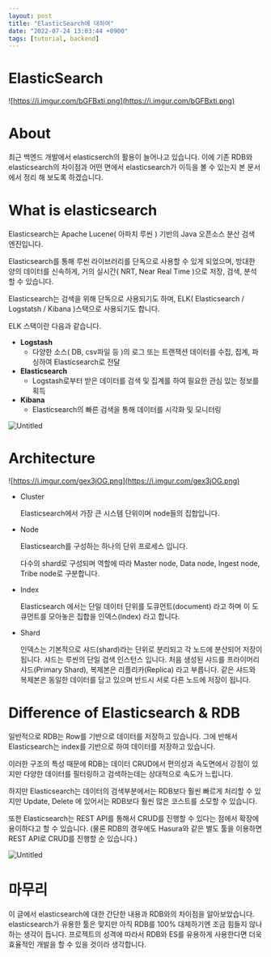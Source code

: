 ```yaml
---
layout: post
title: "ElasticSearch에 대하여"
date: "2022-07-24 13:03:44 +0900"
tags: [tutorial, backend]
---
```

# ElasticSearch

![https://i.imgur.com/bGFBxti.png](https://i.imgur.com/bGFBxti.png)

# About

최근 백엔드 개발에서 elasticserch의 활용이 늘어나고 있습니다. 이에 기존 RDB와 elasticsearch의 차이점과 어떤 면에서 elasticsearch가 이득을 볼 수 있는지 본 문서에서 정리 해 보도록 하겠습니다.

# What is elasticsearch

Elasticsearch는 Apache Lucene( 아파치 루씬 ) 기반의 Java 오픈소스 분산 검색 엔진입니다.

Elasticsearch를 통해 루씬 라이브러리를 단독으로 사용할 수 있게 되었으며, 방대한 양의 데이터를 신속하게, 거의 실시간( NRT, Near Real Time )으로 저장, 검색, 분석할 수 있습니다.

Elasticsearch는 검색을 위해 단독으로 사용되기도 하며, ELK( Elasticsearch / Logstatsh / Kibana )스택으로 사용되기도 합니다.

ELK 스택이란 다음과 같습니다.

- **Logstash**
    - 다양한 소스( DB, csv파일 등 )의 로그 또는 트랜잭션 데이터를 수집, 집계, 파싱하여 Elasticsearch로 전달
- **Elasticsearch**
    - Logstash로부터 받은 데이터를 검색 및 집계를 하여 필요한 관심 있는 정보를 획득
- **Kibana**
    - Elasticsearch의 빠른 검색을 통해 데이터를 시각화 및 모니터링

![Untitled](https://i.imgur.com/Kon4H49.png)

# Architecture

![https://i.imgur.com/gex3jOG.png](https://i.imgur.com/gex3jOG.png)

- Cluster
    
    Elasticsearch에서 가장 큰 시스템 단위이며 node들의 집합입니다.
    
- Node
    
    Elasticsearch를 구성하는 하나의 단위 프로세스 입니다.
    
    다수의 shard로 구성되며 역할에 따라 Master node, Data node, Ingest node, Tribe node로 구분합니다.
    
- Index
    
    Elasticsearch 에서는 단일 데이터 단위를 도큐먼트(document) 라고 하며 이 도큐먼트를 모아놓은 집합을 인덱스(Index) 라고 합니다. 
    
- Shard
    
    인덱스는 기본적으로 샤드(shard)라는 단위로 분리되고 각 노드에 분산되어 저장이 됩니다. 샤드는 루씬의 단일 검색 인스턴스 입니다. 처음 생성된 샤드를 프라이머리 샤드(Primary Shard), 복제본은 리플리카(Replica) 라고 부릅니다. 같은 샤드와 복제본은 동일한 데이터를 담고 있으며 반드시 서로 다른 노드에 저장이 됩니다.
    

# Difference of Elasticsearch & RDB

일반적으로 RDB는 Row를 기반으로 데이터를 저장하고 있습니다. 그에 반해서 Elasticsearch는 index를 기반으로 하여 데이터를 저장하고 있습니다.

이러한 구조의 특성 때문에 RDB는 데이터 CRUD에서 편의성과 속도면에서 강점이 있지만 다양한 데이터를 필터링하고 검색하는데는 상대적으로 속도가 느립니다.

하지만 Elasticsearch는 데이터의 검색부분에서는 RDB보다 훨씬 빠르게 처리할 수 있지만 Update, Delete 에 있어서는 RDB보다 훨씬 많은 코스트를 소모할 수 있습니다.

또한 Elasticsearch는 REST API를 통해서 CRUD를 진행할 수 있다는 점에서 확장에 용이하다고 할 수 있습니다. (물론 RDB의 경우에도 Hasura와 같은 별도 툴을 이용하면 REST API로 CRUD를 진행할 순 있습니다.)

![Untitled](https://i.imgur.com/5GDpFiX.png)

# 마무리

이 글에서 elasticsearch에 대한 간단한 내용과 RDB와의 차이점을 알아보았습니다. elasticsearch가 유용한 툴은 맞지만 아직 RDB를 100% 대체하기엔 조금 힘들지 않나 하는 생각이 듭니다. 프로젝트의 성격에 따라서 RDB와 ES를 유용하게 사용한다면 더욱 효율적인 개발을 할 수 있을 것이라 생각합니다.
